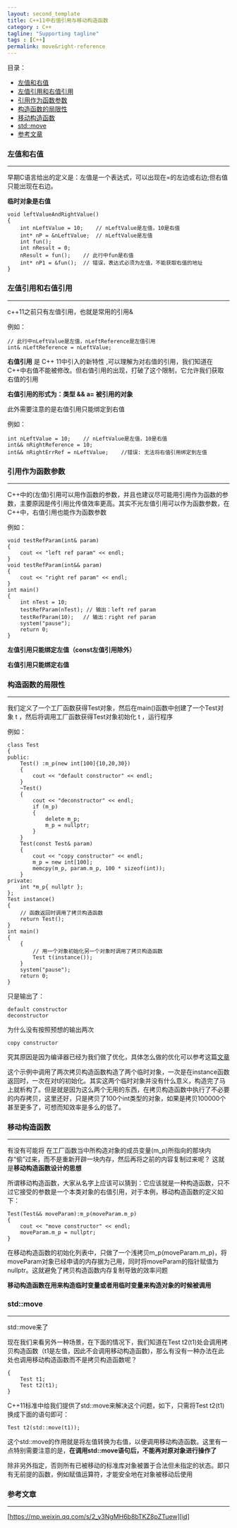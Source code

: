 ```yaml
---
layout: second_template
title: C++11中右值引用与移动构造函数
category : C++
tagline: "Supporting tagline"
tags : [C++]
permalink: move&right-reference
---
```


[id]: https://mp.weixin.qq.com/s/2_y3NgMH6b8bTKZ8pZTuew
[program_transformation_semantic]: /program-transformation-semantic

目录：

- [左值和右值](#左值和右值)
- [左值引用和右值引用](#左值引用和右值引用)
- [引用作为函数参数](#引用作为函数参数)
- [构造函数的局限性](#构造函数的局限性)
- [移动构造函数](#移动构造函数)
- [std::move](#std::move)
- [参考文章](#参考文章)

### 左值和右值
--------------------------------------------------

早期C语言给出的定义是：左值是一个表达式，可以出现在=的左边或右边;但右值只能出现在右边。

**临时对象是右值**
	
	void leftValueAndRightValue()
	{
		int nLeftValue = 10;	// nLeftValue是左值，10是右值
		int* nP = &nLeftValue;	// nLeftValue是左值
		int fun();
		int nResult = 0;
		nResult = fun();	// 此行中fun是右值
		int* nP1 = &fun();  // 错误，表达式必须为左值，不能获取右值的地址
	}
	
### 左值引用和右值引用
--------------------------------------------------

c++11之前只有左值引用，也就是常用的引用&

例如：

	// 此行中nLeftValue是左值，nLeftReference是左值引用
	int& nLeftReference = nLeftValue;

**右值引用** 是 C++ 11中引入的新特性 ,可以理解为对右值的引用，我们知道在C++中右值不能被修改。但右值引用的出现，打破了这个限制，它允许我们获取右值的引用

**右值引用的形式为：类型 && a= 被引用的对象**

此外需要注意的是右值引用只能绑定到右值

例如：

	int nLeftValue = 10;	// nLeftValue是左值，10是右值
	int&& nRightReference = 10;
	int&& nRightErrRef = nLeftValue;	//错误: 无法将右值引用绑定到左值


### 引用作为函数参数
--------------------------------------------------

C++中的(左值)引用可以用作函数的参数，并且也建议尽可能用引用作为函数的参数，主要原因是传引用比传值效率更高。其实不光左值引用可以作为函数参数，在C++中，右值引用也能作为函数参数

例如：

	void testRefParam(int& param)
	{
		cout << "left ref param" << endl;
	}
	void testRefParam(int&& param)
	{
		cout << "right ref param" << endl;
	}
	int main()
	{
		int nTest = 10;
		testRefParam(nTest); // 输出：left ref param
		testRefParam(10);	// 输出：right ref param
		system("pause");
		return 0;
	}

**左值引用只能绑定左值（const左值引用除外）**

**右值引用只能绑定右值**

### 构造函数的局限性
--------------------------------------------------
	
我们定义了一个工厂函数获得Test对象，然后在main()函数中创建了一个Test对象 t ，然后将调用工厂函数获得Test对象初始化 t ，运行程序

例如：

	class Test
	{
	public:
		Test() :m_p(new int[100]{10,20,30})
		{
			cout << "default constructor" << endl;
		}
		~Test()
		{	
			cout << "deconstructor" << endl;
			if (m_p)
			{
				delete m_p;
				m_p = nullptr;
			}
		}
		Test(const Test& param)
		{
			cout << "copy constructor" << endl;
			m_p = new int[100];
			memcpy(m_p, param.m_p, 100 * sizeof(int));
		}
	private:
		int *m_p{ nullptr };
	};
	Test instance()
	{
		// 函数返回时调用了拷贝构造函数
		return Test();
	}
	int main()
	{
		{
			// 用一个对象初始化另一个对象时调用了拷贝构造函数
			Test t(instance());
		}
		system("pause");
		return 0;
	}


只是输出了：

	default constructor
	deconstructor

为什么没有按照预想的输出两次

	copy constructor

究其原因是因为编译器已经为我们做了优化，具体怎么做的优化可以参考这篇[文章][program_transformation_semantic]

这个示例中调用了两次拷贝构造函数构造了两个临时对象，一次是在instance函数返回时，一次在对t的初始化。其实这两个临时对象并没有什么意义，构造完了马上就析构了。但是就是因为这么两个无用的东西，在拷贝构造函数中执行了不必要的内存拷贝，这里还好，只是拷贝了100个int类型的对象，如果是拷贝100000个甚至更多了，可想而知效率是多么的低了。

### 移动构造函数
--------------------------------------------------

有没有可能将 在工厂函数当中所构造对象的成员变量(m_p)所指向的那块内存“偷”过来，而不是重新开辟一块内存，然后再将之前的内容复制过来呢？ 这就是**移动构造函数设计的思想**

所谓移动构造函数，大家从名字上应该可以猜到：它应该就是一种构造函数，只不过它接受的参数是一个本类对象的右值引用，对于本例，移动构造函数的定义如下： 

	Test(Test&& moveParam):m_p(moveParam.m_p)
	{
		cout << "move constructor" << endl;
		moveParam.m_p = nullptr;
	}

在移动构造函数的初始化列表中，只做了一个浅拷贝m_p(moveParam.m_p)，将moveParam对象已经申请的内存据为己用，同时将moveParam的指针赋值为nullptr。这就避免了拷贝构造函数内存复制导致的效率问题

**移动构造函数在用来构造临时变量或者用临时变量来构造对象的时候被调用**

### std::move
--------------------------------------------------

std::move来了

现在我们来看另外一种场景，在下面的情况下，我们知道在Test t2(t1)处会调用拷贝构造函数（t1是左值，因此不会调用移动构造函数)，那么有没有一种办法在此处也调用移动构造函数而不是拷贝构造函数呢？

	{
		Test t1;
		Test t2(t1);
	}

C++11标准中给我们提供了std::move来解决这个问题，如下，只需将Test t2(t1)换成下面的语句即可：

	Test t2(std::move(t1));

这个std::move的作用就是将左值转换为右值，以便调用移动构造函数。这里有一点特别需要注意的是，**在调用std::move语句后，不能再对原对象进行操作了**

除非另外指定，否则所有已被移动的标准库对象被置于合法但未指定的状态。即只有无前提的函数，例如赋值运算符，才能安全地在对象被移动后使用

### 参考文章
--------------------------------------------------

[https://mp.weixin.qq.com/s/2_y3NgMH6b8bTKZ8pZTuew][id]